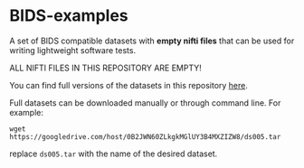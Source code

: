 # BIDS-examples
A set of BIDS compatible datasets with **empty nifti files** that can be used for writing lightweight software tests.

ALL NIFTI FILES IN THIS REPOSITORY ARE EMPTY!

You can find full versions of the datasets in this repository [here](https://drive.google.com/drive/u/0/folders/0B2JWN60ZLkgkMGlUY3B4MXZIZW8).

Full datasets can be downloaded manually or through command line. For example:
```
wget https://googledrive.com/host/0B2JWN60ZLkgkMGlUY3B4MXZIZW8/ds005.tar
```
replace `ds005.tar` with the name of the desired dataset.
